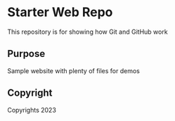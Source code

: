 # Starter Web Repo

This repository is for showing how Git and GitHub work

## Purpose

Sample website with plenty of files for demos

## Copyright

Copyrights 2023